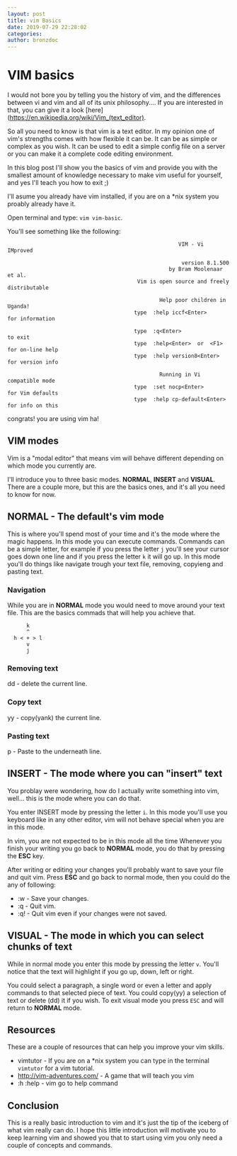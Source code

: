 ```yaml
---
layout: post
title: vim Basics
date: 2019-07-29 22:28:02
categories:
author: bronzdoc
---
```


# VIM basics

I would not bore you by telling you the history of vim, and the differences between vi and vim and all of its unix philosophy....
If you are interested in that, you can give it a look [here](https://en.wikipedia.org/wiki/Vim_(text_editor).

So all you need to know is that vim is a text editor. In my opinion one of vim's strengths comes with how flexible it can be. It can be as simple or complex as you wish. It can be used to edit a simple config file on a server or you can make it a complete code editing environment.

In this blog post I'll show you the basics of vim and provide you with the smallest amount of knowledge necessary to make vim useful for yourself, and yes I'll teach you how to exit ;)

I'll asume you already have vim installed, if you are on a \*nix system you proably already have it.

Open terminal and type: `vim vim-basic`.

You'll see something like the following:
```
                                                      VIM - Vi IMproved

                                                       version 8.1.500
                                                   by Bram Moolenaar et al.
                                         Vim is open source and freely distributable

                                                Help poor children in Uganda!
                                        type  :help iccf<Enter>       for information

                                        type  :q<Enter>               to exit
                                        type  :help<Enter>  or  <F1>  for on-line help
                                        type  :help version8<Enter>   for version info

                                                Running in Vi compatible mode
                                        type  :set nocp<Enter>        for Vim defaults
                                        type  :help cp-default<Enter> for info on this
```

congrats! you are using vim ha!


## VIM modes
Vim is a "modal editor" that means vim will behave different depending on which mode you currently are.

I'll introduce you to three basic modes. **NORMAL**, **INSERT** and **VISUAL**. There are a couple more, but this are the basics ones, and it's all you need to know for now.


## NORMAL - The default's vim mode

This is where you'll spend most of your time and it's the mode where the magic happens. In this mode you can execute commands.
Commands can be a simple letter, for example if you press the letter `j` you'll see your cursor goes down one line and if you press the letter `k` it will go up.
In this mode you'll do things like navigate trough your text file, removing, copyieng and pasting text.

### Navigation
While you are in **NORMAL** mode you would need to move around your text file. This are the basics commads that will help you achieve that.

```
      k
      ^
  h < + > l
      v
      j
```

### Removing text
  dd - delete the current line.

### Copy text
  yy - copy(yank) the current line.

### Pasting text
  p  - Paste to the underneath line.


## INSERT - The mode where you can "insert" text
  You problay were wondering, how do I actually write something into vim, well... this is the mode where you can do that.

  You enter INSERT mode by pressing the letter `i`. In this mode you'll use you keyboard like in any other editor, vim will not behave special when you are in this mode.

  In vim, you are not expected to be in this mode all the time Whenever you finish your writing you go back to **NORMAL** mode, you do that by pressing the **ESC** key.

  After writing or editing your changes you'll probably want to save your file and quit vim.
  Press **ESC** and go back to normal mode, then you could do the any of following:

  * :w  - Save your changes.
  * :q  - Quit vim.
  * :q! - Quit vim even if your changes were not saved.


## VISUAL - The mode in which you can select chunks of text
 While in normal mode you enter this mode by pressing the letter `v`. You'll notice that the text will highlight if you go up, down, left or right.

 You could select a paragraph, a single word or even a letter and apply commands to that selected piece of text. You could copy(yy) a selection of text or delete (dd) it if you wish. To exit visual mode you press `ESC` and will return to **NORMAL** mode.


## Resources
 These are a couple of resources that can help you improve your vim skills.

  * vimtutor                   - If you are on a \*nix system you can type in the terminal `vimtutor` for a vim tutorial.
  * http://vim-adventures.com/ - A game that will teach you vim
  * :h :help                   - vim go to help command


## Conclusion
 This is a really basic introduction to vim and it's just the tip of the iceberg of what vim really can do. I hope this little introduction will motivate you to keep learning vim and showed you that to start using vim you only need a couple of concepts and commands.

